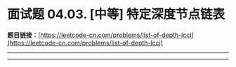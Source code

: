 # 面试题 04.03. [中等] 特定深度节点链表

**题目链接：**[https://leetcode-cn.com/problems/list-of-depth-lcci](https://leetcode-cn.com/problems/list-of-depth-lcci)

---

<Cards card="leetcode_面试题 04.03_list-of-depth-lcci"></Cards>

---

```

```